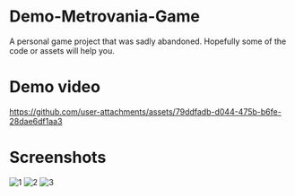 # Demo-Metrovania-Game
A personal game project that was sadly abandoned. Hopefully some of the code or assets will help you.   

# Demo video


https://github.com/user-attachments/assets/79ddfadb-d044-475b-b6fe-28dae6df1aa3



# Screenshots

![1](https://github.com/user-attachments/assets/8aff604d-4497-4b46-bf06-78bddd40b16d)
![2](https://github.com/user-attachments/assets/68beee5c-d697-44fb-9388-9450e89639a9)
![3](https://github.com/user-attachments/assets/82d3d6b1-5baf-4397-bd32-0620f135ab3a)




